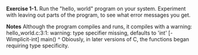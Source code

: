 **Exercise 1-1.** Run the "hello, world" program on your system. Experiment with leaving out parts of the program, to see what error messages you get.

**Notes**
Although the program compiles and runs, it compiles with a warning:
  hello_world.c:3:1: warning: type specifier missing, defaults to 'int' [-Wimplicit-int]
  main()
  ^
Obiously, in later versions of C, the functions began requiring type specificity.
